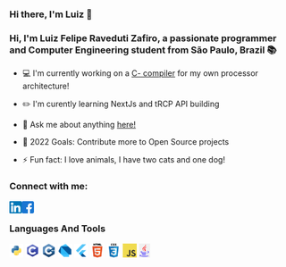 ### Hi there, I'm Luiz 👋

### Hi, I'm Luiz Felipe Raveduti Zafiro, a passionate programmer and Computer Engineering student from São Paulo, Brazil 📚

- 💻 I'm currently working on a [C- compiler][compiler_proj] for my own processor architecture!

- ✏️ I'm curently learning NextJs and tRCP API building

- 💬 Ask me about anything [here!][ask]

- 📆 2022 Goals: Contribute more to Open Source projects

- ⚡ Fun fact: I love animals, I have two cats and one dog! 

### Connect with me:

<a href="https://www.linkedin.com/in/luiz-felipe-raveduti-zafiro-3b566a139/">
  <img align="left" alt="Luiz Zafiro | Linkedin" width="22px" src="https://github.com/LZafiro/LZafiro/blob/master/assets/linkedin.svg" />
</a>
<a href="https://www.facebook.com/LuizFelipeZafiro/">
  <img align="left" alt="Luiz Zafiro | Facebook" width="22px" src="https://github.com/LZafiro/LZafiro/blob/master/assets/facebook.svg" />
</a>

<br />

### Languages And Tools

<code><img height="25" src="https://raw.githubusercontent.com/github/explore/80688e429a7d4ef2fca1e82350fe8e3517d3494d/topics/python/python.png"></code>
<code><img height="25" src="https://github.com/LZafiro/LZafiro/blob/master/assets/c.png"></code>
<code><img height="25" src="https://raw.githubusercontent.com/github/explore/80688e429a7d4ef2fca1e82350fe8e3517d3494d/topics/cpp/cpp.png"></code>
<code><img height="25" src="https://raw.githubusercontent.com/github/explore/80688e429a7d4ef2fca1e82350fe8e3517d3494d/topics/dart/dart.png"></code>
<code><img height="25" src="https://raw.githubusercontent.com/github/explore/80688e429a7d4ef2fca1e82350fe8e3517d3494d/topics/flutter/flutter.png"></code>
<code><img height="25" src="https://raw.githubusercontent.com/github/explore/80688e429a7d4ef2fca1e82350fe8e3517d3494d/topics/html/html.png"></code>
<code><img height="25" src="https://raw.githubusercontent.com/github/explore/80688e429a7d4ef2fca1e82350fe8e3517d3494d/topics/css/css.png"></code>
<code><img height="25" src="https://raw.githubusercontent.com/github/explore/80688e429a7d4ef2fca1e82350fe8e3517d3494d/topics/javascript/javascript.png"></code>
<code><img height="25" src="https://github.com/LZafiro/LZafiro/blob/master/assets/java.png"></code>

[compiler_proj]: https://github.com/LZafiro/cMinus-Compiler
[ask]: https://github.com/LZafiro/LZafiro/issues
[linkedin]: https://www.linkedin.com/in/luiz-felipe-raveduti-zafiro-3b566a139/
[facebook]: https://www.facebook.com/LuizFelipeZafiro/
